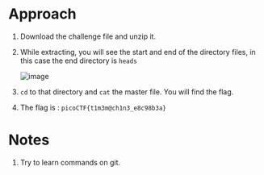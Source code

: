 # Approach

1. Download the challenge file and unzip it.
2. While extracting, you will see the start and end of the directory files, in this case the end directory is `heads`

   ![image](https://github.com/user-attachments/assets/4ba7afa5-8db2-468b-bb39-647f9ba89e42)

3. `cd` to that directory and `cat` the master file. You will find the flag.

4. The flag is :  `picoCTF{t1m3m@ch1n3_e8c98b3a}`


# Notes

1. Try to learn commands on git.
